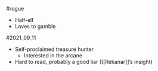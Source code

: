 
#rogue

- Half-elf
- Loves to gamble


#2021_09_11
- Self-proclaimed treasure hunter
	- Interested in the arcane
- Hard to read, probably a good liar ([[Rekanar]]’s insight)